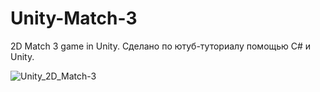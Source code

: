 # Unity-Match-3
2D Match 3 game in Unity. Сделано по ютуб-туториалу помощью C# и Unity.

![Unity_2D_Match-3](https://user-images.githubusercontent.com/62293496/156847216-a9b37621-c8b0-4582-88a0-b77c4cd953d8.gif)
